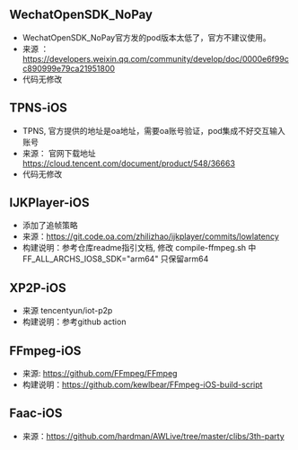 
## WechatOpenSDK_NoPay

* WechatOpenSDK_NoPay官方发的pod版本太低了，官方不建议使用。
* 来源 ：https://developers.weixin.qq.com/community/develop/doc/0000e6f99cc890999e79ca21951800
* 代码无修改


## TPNS-iOS

* TPNS, 官方提供的地址是oa地址，需要oa账号验证，pod集成不好交互输入账号
* 来源： 官网下载地址 https://cloud.tencent.com/document/product/548/36663
* 代码无修改


## IJKPlayer-iOS

* 添加了追帧策略
* 来源：https://git.code.oa.com/zhilizhao/ijkplayer/commits/lowlatency
* 构建说明：参考仓库readme指引文档, 修改 compile-ffmpeg.sh 中 FF_ALL_ARCHS_IOS8_SDK="arm64" 只保留arm64

## XP2P-iOS

* 来源 tencentyun/iot-p2p
* 构建说明：参考github action


## FFmpeg-iOS

* 来源: https://github.com/FFmpeg/FFmpeg
* 构建说明：https://github.com/kewlbear/FFmpeg-iOS-build-script


## Faac-iOS

* 来源：https://github.com/hardman/AWLive/tree/master/clibs/3th-party
